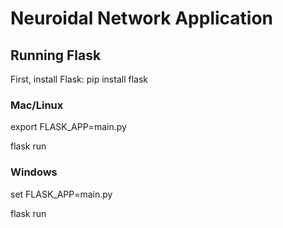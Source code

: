 # Neuroidal Network Application

## Running Flask

First, install Flask: pip install flask

### Mac/Linux
export FLASK_APP=main.py

flask run

### Windows
set FLASK_APP=main.py

flask run
